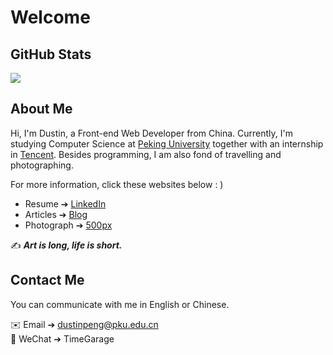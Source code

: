 # Welcome
## GitHub Stats

<img src="https://github-readme-stats.vercel.app/api?username=TimeGarage&count_private=true&hide_border=true&hide_title=true&bg_color=30,02aab0,00cdac&title_color=fff&text_color=fff&theme=vue-dark" />

## About Me

Hi, I'm Dustin, a Front-end Web Developer from China. Currently, I'm studying Computer Science at [Peking University](https://www.pku.edu.cn) together with an internship in [Tencent](https://www.tencent.com). Besides programming, I am also fond of travelling and photographing. 

For more information,  click these websites below : )
- Resume ➔ [LinkedIn](https://www.linkedin.com/in/dustinpeng)
- Articles ➔ [Blog](https://timegarage.github.io)
- Photograph ➔ [500px](https://500px.com.cn/dustinpeng)

✍️ ***Art is long, life is short.***


## Contact Me

You can communicate with me in English or Chinese.

✉️ Email ➔ dustinpeng@pku.edu.cn</br>
💬 WeChat ➔ TimeGarage


